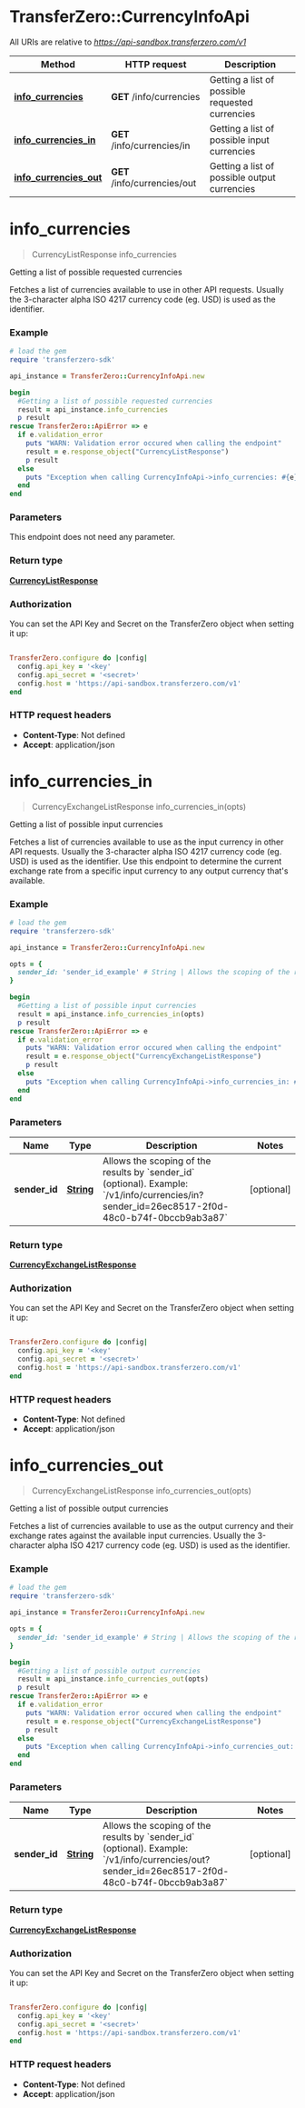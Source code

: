 # TransferZero::CurrencyInfoApi

All URIs are relative to *https://api-sandbox.transferzero.com/v1*

Method | HTTP request | Description
------------- | ------------- | -------------
[**info_currencies**](CurrencyInfoApi.md#info_currencies) | **GET** /info/currencies | Getting a list of possible requested currencies
[**info_currencies_in**](CurrencyInfoApi.md#info_currencies_in) | **GET** /info/currencies/in | Getting a list of possible input currencies
[**info_currencies_out**](CurrencyInfoApi.md#info_currencies_out) | **GET** /info/currencies/out | Getting a list of possible output currencies


# **info_currencies**
> CurrencyListResponse info_currencies

Getting a list of possible requested currencies

Fetches a list of currencies available to use in other API requests. Usually the 3-character alpha ISO 4217 currency code (eg. USD) is used as the identifier.

### Example
```ruby
# load the gem
require 'transferzero-sdk'

api_instance = TransferZero::CurrencyInfoApi.new

begin
  #Getting a list of possible requested currencies
  result = api_instance.info_currencies
  p result
rescue TransferZero::ApiError => e
  if e.validation_error
    puts "WARN: Validation error occured when calling the endpoint"
    result = e.response_object("CurrencyListResponse")
    p result
  else
    puts "Exception when calling CurrencyInfoApi->info_currencies: #{e}"
  end
end
```

### Parameters
This endpoint does not need any parameter.

### Return type

[**CurrencyListResponse**](CurrencyListResponse.md)

### Authorization

You can set the API Key and Secret on the TransferZero object when setting it up:

```ruby

TransferZero.configure do |config|
  config.api_key = '<key'
  config.api_secret = '<secret>'
  config.host = 'https://api-sandbox.transferzero.com/v1'
end

```

### HTTP request headers

 - **Content-Type**: Not defined
 - **Accept**: application/json



# **info_currencies_in**
> CurrencyExchangeListResponse info_currencies_in(opts)

Getting a list of possible input currencies

Fetches a list of currencies available to use as the input currency in other API requests. Usually the 3-character alpha ISO 4217 currency code (eg. USD) is used as the identifier. Use this endpoint to determine the current exchange rate from a specific input currency to any output currency that's available. 

### Example
```ruby
# load the gem
require 'transferzero-sdk'

api_instance = TransferZero::CurrencyInfoApi.new

opts = { 
  sender_id: 'sender_id_example' # String | Allows the scoping of the results by `sender_id` (optional).  Example: `/v1/info/currencies/in?sender_id=26ec8517-2f0d-48c0-b74f-0bccb9ab3a87`
}

begin
  #Getting a list of possible input currencies
  result = api_instance.info_currencies_in(opts)
  p result
rescue TransferZero::ApiError => e
  if e.validation_error
    puts "WARN: Validation error occured when calling the endpoint"
    result = e.response_object("CurrencyExchangeListResponse")
    p result
  else
    puts "Exception when calling CurrencyInfoApi->info_currencies_in: #{e}"
  end
end
```

### Parameters

Name | Type | Description  | Notes
------------- | ------------- | ------------- | -------------
 **sender_id** | [**String**](.md)| Allows the scoping of the results by &#x60;sender_id&#x60; (optional).  Example: &#x60;/v1/info/currencies/in?sender_id&#x3D;26ec8517-2f0d-48c0-b74f-0bccb9ab3a87&#x60; | [optional] 

### Return type

[**CurrencyExchangeListResponse**](CurrencyExchangeListResponse.md)

### Authorization

You can set the API Key and Secret on the TransferZero object when setting it up:

```ruby

TransferZero.configure do |config|
  config.api_key = '<key'
  config.api_secret = '<secret>'
  config.host = 'https://api-sandbox.transferzero.com/v1'
end

```

### HTTP request headers

 - **Content-Type**: Not defined
 - **Accept**: application/json



# **info_currencies_out**
> CurrencyExchangeListResponse info_currencies_out(opts)

Getting a list of possible output currencies

Fetches a list of currencies available to use as the output currency and their exchange rates against the available input currencies. Usually the 3-character alpha ISO 4217 currency code (eg. USD) is used as the identifier. 

### Example
```ruby
# load the gem
require 'transferzero-sdk'

api_instance = TransferZero::CurrencyInfoApi.new

opts = { 
  sender_id: 'sender_id_example' # String | Allows the scoping of the results by `sender_id` (optional).  Example: `/v1/info/currencies/out?sender_id=26ec8517-2f0d-48c0-b74f-0bccb9ab3a87`
}

begin
  #Getting a list of possible output currencies
  result = api_instance.info_currencies_out(opts)
  p result
rescue TransferZero::ApiError => e
  if e.validation_error
    puts "WARN: Validation error occured when calling the endpoint"
    result = e.response_object("CurrencyExchangeListResponse")
    p result
  else
    puts "Exception when calling CurrencyInfoApi->info_currencies_out: #{e}"
  end
end
```

### Parameters

Name | Type | Description  | Notes
------------- | ------------- | ------------- | -------------
 **sender_id** | [**String**](.md)| Allows the scoping of the results by &#x60;sender_id&#x60; (optional).  Example: &#x60;/v1/info/currencies/out?sender_id&#x3D;26ec8517-2f0d-48c0-b74f-0bccb9ab3a87&#x60; | [optional] 

### Return type

[**CurrencyExchangeListResponse**](CurrencyExchangeListResponse.md)

### Authorization

You can set the API Key and Secret on the TransferZero object when setting it up:

```ruby

TransferZero.configure do |config|
  config.api_key = '<key'
  config.api_secret = '<secret>'
  config.host = 'https://api-sandbox.transferzero.com/v1'
end

```

### HTTP request headers

 - **Content-Type**: Not defined
 - **Accept**: application/json



